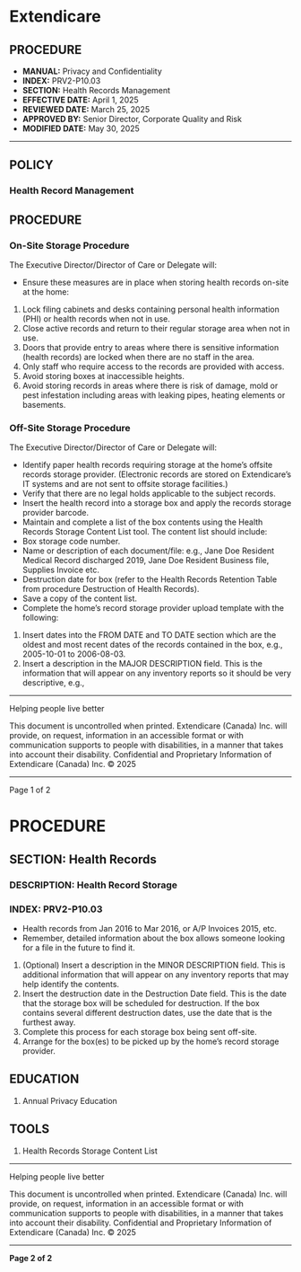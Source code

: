 # Extendicare

## PROCEDURE

- **MANUAL:** Privacy and Confidentiality
- **INDEX:** PRV2-P10.03
- **SECTION:** Health Records Management
- **EFFECTIVE DATE:** April 1, 2025
- **REVIEWED DATE:** March 25, 2025
- **APPROVED BY:** Senior Director, Corporate Quality and Risk
- **MODIFIED DATE:** May 30, 2025

----

## POLICY

### Health Record Management

## PROCEDURE

### On-Site Storage Procedure

The Executive Director/Director of Care or Delegate will:

- Ensure these measures are in place when storing health records on-site at the home:
1. Lock filing cabinets and desks containing personal health information (PHI) or health records when not in use.
2. Close active records and return to their regular storage area when not in use.
3. Doors that provide entry to areas where there is sensitive information (health records) are locked when there are no staff in the area.
4. Only staff who require access to the records are provided with access.
5. Avoid storing boxes at inaccessible heights.
6. Avoid storing records in areas where there is risk of damage, mold or pest infestation including areas with leaking pipes, heating elements or basements.

### Off-Site Storage Procedure

The Executive Director/Director of Care or Delegate will:

- Identify paper health records requiring storage at the home’s offsite records storage provider. (Electronic records are stored on Extendicare’s IT systems and are not sent to offsite storage facilities.)
- Verify that there are no legal holds applicable to the subject records.
- Insert the health record into a storage box and apply the records storage provider barcode.
- Maintain and complete a list of the box contents using the Health Records Storage Content List tool. The content list should include:
- Box storage code number.
- Name or description of each document/file: e.g., Jane Doe Resident Medical Record discharged 2019, Jane Doe Resident Business file, Supplies Invoice etc.
- Destruction date for box (refer to the Health Records Retention Table from procedure Destruction of Health Records).
- Save a copy of the content list.
- Complete the home’s record storage provider upload template with the following:
1. Insert dates into the FROM DATE and TO DATE section which are the oldest and most recent dates of the records contained in the box, e.g., 2005-10-01 to 2006-08-03.
2. Insert a description in the MAJOR DESCRIPTION field. This is the information that will appear on any inventory reports so it should be very descriptive, e.g.,

----

Helping people live better

This document is uncontrolled when printed.
Extendicare (Canada) Inc. will provide, on request, information in an accessible format or with communication supports to people with disabilities, in a manner that takes into account their disability. Confidential and Proprietary Information of Extendicare (Canada) Inc. © 2025

----

Page 1 of 2

# PROCEDURE

## SECTION: Health Records
### DESCRIPTION: Health Record Storage
### INDEX: PRV2-P10.03

- Health records from Jan 2016 to Mar 2016, or A/P Invoices 2015, etc.
- Remember, detailed information about the box allows someone looking for a file in the future to find it.

1. (Optional) Insert a description in the MINOR DESCRIPTION field. This is additional information that will appear on any inventory reports that may help identify the contents.
2. Insert the destruction date in the Destruction Date field. This is the date that the storage box will be scheduled for destruction. If the box contains several different destruction dates, use the date that is the furthest away.
3. Complete this process for each storage box being sent off-site.
4. Arrange for the box(es) to be picked up by the home’s record storage provider.

## EDUCATION
1. Annual Privacy Education

## TOOLS
1. Health Records Storage Content List

----

Helping people live better

This document is uncontrolled when printed. Extendicare (Canada) Inc. will provide, on request, information in an accessible format or with communication supports to people with disabilities, in a manner that takes into account their disability. Confidential and Proprietary Information of Extendicare (Canada) Inc. © 2025

----

**Page 2 of 2**